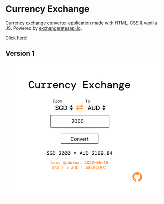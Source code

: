 # Currency Exchange 

Currency exchange converter application made with HTML, CSS & vanilla JS.
Powered by [exchangeratesapi.io](https://exchangeratesapi.io/).

[Click here!](https://mxtng.github.io/currencyExchange/)

## Version 1
<p align="center">
  <img src="src/img/v1.png" height="80%"/>
</p>
